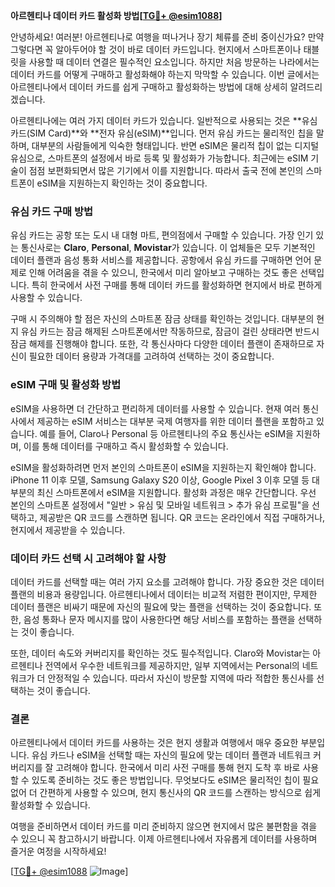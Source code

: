 **아르헨티나 데이터 카드 활성화 방법[[TG💪+ @esim1088](https://t.me/s/esim1088)]**

안녕하세요! 여러분! 아르헨티나로 여행을 떠나거나 장기 체류를 준비 중이신가요? 만약 그렇다면 꼭 알아두어야 할 것이 바로 데이터 카드입니다. 현지에서 스마트폰이나 태블릿을 사용할 때 데이터 연결은 필수적인 요소입니다. 하지만 처음 방문하는 나라에서는 데이터 카드를 어떻게 구매하고 활성화해야 하는지 막막할 수 있습니다. 이번 글에서는 아르헨티나에서 데이터 카드를 쉽게 구매하고 활성화하는 방법에 대해 상세히 알려드리겠습니다.

아르헨티나에는 여러 가지 데이터 카드가 있습니다. 일반적으로 사용되는 것은 **유심 카드(SIM Card)**와 **전자 유심(eSIM)**입니다. 먼저 유심 카드는 물리적인 칩을 말하며, 대부분의 사람들에게 익숙한 형태입니다. 반면 eSIM은 물리적 칩이 없는 디지털 유심으로, 스마트폰의 설정에서 바로 등록 및 활성화가 가능합니다. 최근에는 eSIM 기술이 점점 보편화되면서 많은 기기에서 이를 지원합니다. 따라서 출국 전에 본인의 스마트폰이 eSIM을 지원하는지 확인하는 것이 중요합니다.

### 유심 카드 구매 방법

유심 카드는 공항 또는 도시 내 대형 마트, 편의점에서 구매할 수 있습니다. 가장 인기 있는 통신사로는 **Claro**, **Personal**, **Movistar**가 있습니다. 이 업체들은 모두 기본적인 데이터 플랜과 음성 통화 서비스를 제공합니다. 공항에서 유심 카드를 구매하면 언어 문제로 인해 어려움을 겪을 수 있으니, 한국에서 미리 알아보고 구매하는 것도 좋은 선택입니다. 특히 한국에서 사전 구매를 통해 데이터 카드를 활성화하면 현지에서 바로 편하게 사용할 수 있습니다.

구매 시 주의해야 할 점은 자신의 스마트폰 잠금 상태를 확인하는 것입니다. 대부분의 현지 유심 카드는 잠금 해제된 스마트폰에서만 작동하므로, 잠금이 걸린 상태라면 반드시 잠금 해제를 진행해야 합니다. 또한, 각 통신사마다 다양한 데이터 플랜이 존재하므로 자신이 필요한 데이터 용량과 가격대를 고려하여 선택하는 것이 중요합니다.

### eSIM 구매 및 활성화 방법

eSIM을 사용하면 더 간단하고 편리하게 데이터를 사용할 수 있습니다. 현재 여러 통신사에서 제공하는 eSIM 서비스는 대부분 국제 여행자를 위한 데이터 플랜을 포함하고 있습니다. 예를 들어, Claro나 Personal 등 아르헨티나의 주요 통신사는 eSIM을 지원하며, 이를 통해 데이터를 구매하고 즉시 활성화할 수 있습니다.

eSIM을 활성화하려면 먼저 본인의 스마트폰이 eSIM을 지원하는지 확인해야 합니다. iPhone 11 이후 모델, Samsung Galaxy S20 이상, Google Pixel 3 이후 모델 등 대부분의 최신 스마트폰에서 eSIM을 지원합니다. 활성화 과정은 매우 간단합니다. 우선 본인의 스마트폰 설정에서 "일반 > 유심 및 모바일 네트워크 > 추가 유심 프로필"을 선택하고, 제공받은 QR 코드를 스캔하면 됩니다. QR 코드는 온라인에서 직접 구매하거나, 현지에서 제공받을 수 있습니다.

### 데이터 카드 선택 시 고려해야 할 사항

데이터 카드를 선택할 때는 여러 가지 요소를 고려해야 합니다. 가장 중요한 것은 데이터 플랜의 비용과 용량입니다. 아르헨티나에서 데이터는 비교적 저렴한 편이지만, 무제한 데이터 플랜은 비싸기 때문에 자신의 필요에 맞는 플랜을 선택하는 것이 중요합니다. 또한, 음성 통화나 문자 메시지를 많이 사용한다면 해당 서비스를 포함하는 플랜을 선택하는 것이 좋습니다.

또한, 데이터 속도와 커버리지를 확인하는 것도 필수적입니다. Claro와 Movistar는 아르헨티나 전역에서 우수한 네트워크를 제공하지만, 일부 지역에서는 Personal의 네트워크가 더 안정적일 수 있습니다. 따라서 자신이 방문할 지역에 따라 적합한 통신사를 선택하는 것이 좋습니다.

### 결론

아르헨티나에서 데이터 카드를 사용하는 것은 현지 생활과 여행에서 매우 중요한 부분입니다. 유심 카드나 eSIM을 선택할 때는 자신의 필요에 맞는 데이터 플랜과 네트워크 커버리지를 잘 고려해야 합니다. 한국에서 미리 사전 구매를 통해 현지 도착 후 바로 사용할 수 있도록 준비하는 것도 좋은 방법입니다. 무엇보다도 eSIM은 물리적인 칩이 필요 없어 더 간편하게 사용할 수 있으며, 현지 통신사의 QR 코드를 스캔하는 방식으로 쉽게 활성화할 수 있습니다.

여행을 준비하면서 데이터 카드를 미리 준비하지 않으면 현지에서 많은 불편함을 겪을 수 있으니 꼭 참고하시기 바랍니다. 이제 아르헨티나에서 자유롭게 데이터를 사용하며 즐거운 여정을 시작하세요!

[[TG💪+ @esim1088](https://t.me/s/esim1088) ![Image](https://i.postimg.cc/Y0z9fWf4/image.png)]